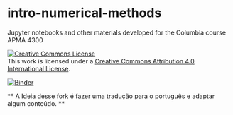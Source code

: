 # intro-numerical-methods
Jupyter notebooks and other materials developed for the Columbia course APMA 4300

<a rel="license" href="http://creativecommons.org/licenses/by/4.0/"><img alt="Creative Commons License" style="border-width:0" src="https://i.creativecommons.org/l/by/4.0/88x31.png" /></a><br />This work is licensed under a <a rel="license" href="http://creativecommons.org/licenses/by/4.0/">Creative Commons Attribution 4.0 International License</a>.

[![Binder](http://mybinder.org/badge.svg)](http://mybinder.org:/repo/mandli/intro-numerical-methods)


** A Ideia desse fork é fazer uma tradução para o português e adaptar algum conteúdo. **
